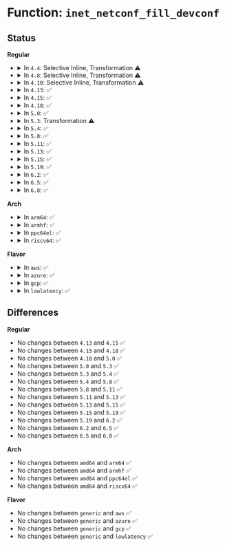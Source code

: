 # Function: <code>inet_netconf_fill_devconf</code>

## Status
<b>Regular</b>
<ul>
<li>
<details>
<summary>In <code>4.4</code>: Selective Inline, Transformation ⚠️</summary>

**Collision:** Unique Static

**Inline:** Selective

**Transformation:** True

**Instances:**

```
In net/ipv4/devinet.c (ffffffff81790200)
Location: net/ipv4/devinet.c:1750
Inline: True
Direct callers:
  - net/ipv4/devinet.c:inet_netconf_get_devconf
  - net/ipv4/devinet.c:inet_netconf_dump_devconf
  - net/ipv4/devinet.c:inet_netconf_dump_devconf
  - net/ipv4/devinet.c:inet_netconf_dump_devconf
  - net/ipv4/devinet.c:inet_netconf_notify_devconf
```
**Symbols:**

```
ffffffff81790200-ffffffff81790452: inet_netconf_fill_devconf.constprop.22 (STB_LOCAL)
```
</details>
</li>
<li>
<details>
<summary>In <code>4.8</code>: Selective Inline, Transformation ⚠️</summary>

**Collision:** Unique Static

**Inline:** Selective

**Transformation:** True

**Instances:**

```
In net/ipv4/devinet.c (ffffffff817fd640)
Location: net/ipv4/devinet.c:1779
Inline: True
Direct callers:
  - net/ipv4/devinet.c:inet_netconf_dump_devconf
  - net/ipv4/devinet.c:inet_netconf_dump_devconf
  - net/ipv4/devinet.c:inet_netconf_dump_devconf
  - net/ipv4/devinet.c:inet_netconf_get_devconf
  - net/ipv4/devinet.c:inet_netconf_notify_devconf
```
**Symbols:**

```
ffffffff817fd640-ffffffff817fd8e0: inet_netconf_fill_devconf.constprop.24 (STB_LOCAL)
```
</details>
</li>
<li>
<details>
<summary>In <code>4.10</code>: Selective Inline, Transformation ⚠️</summary>

**Collision:** Unique Static

**Inline:** Selective

**Transformation:** True

**Instances:**

```
In net/ipv4/devinet.c (ffffffff8182e5a0)
Location: net/ipv4/devinet.c:1779
Inline: True
Direct callers:
  - net/ipv4/devinet.c:inet_netconf_dump_devconf
  - net/ipv4/devinet.c:inet_netconf_dump_devconf
  - net/ipv4/devinet.c:inet_netconf_dump_devconf
  - net/ipv4/devinet.c:inet_netconf_get_devconf
  - net/ipv4/devinet.c:inet_netconf_notify_devconf
```
**Symbols:**

```
ffffffff8182e5a0-ffffffff8182e840: inet_netconf_fill_devconf.constprop.24 (STB_LOCAL)
```
</details>
</li>
<li>
<details>
<summary>In <code>4.13</code>: ✅</summary>

```c
int inet_netconf_fill_devconf(struct sk_buff *skb, int ifindex, struct ipv4_devconf *devconf, u32 portid, u32 seq, int event, unsigned int flags, int type);
```

**Collision:** Unique Static

**Inline:** No

**Transformation:** False

**Instances:**

```
In net/ipv4/devinet.c (ffffffff8184f1c0)
Location: net/ipv4/devinet.c:1819
Inline: False
Direct callers:
  - net/ipv4/devinet.c:inet_netconf_dump_devconf
  - net/ipv4/devinet.c:inet_netconf_dump_devconf
  - net/ipv4/devinet.c:inet_netconf_dump_devconf
  - net/ipv4/devinet.c:inet_netconf_get_devconf
  - net/ipv4/devinet.c:inet_netconf_notify_devconf
```
**Symbols:**

```
ffffffff8184f1c0-ffffffff8184f42a: inet_netconf_fill_devconf (STB_LOCAL)
```
</details>
</li>
<li>
<details>
<summary>In <code>4.15</code>: ✅</summary>

```c
int inet_netconf_fill_devconf(struct sk_buff *skb, int ifindex, struct ipv4_devconf *devconf, u32 portid, u32 seq, int event, unsigned int flags, int type);
```

**Collision:** Unique Static

**Inline:** No

**Transformation:** False

**Instances:**

```
In net/ipv4/devinet.c (ffffffff818cedf0)
Location: net/ipv4/devinet.c:1828
Inline: False
Direct callers:
  - net/ipv4/devinet.c:inet_netconf_dump_devconf
  - net/ipv4/devinet.c:inet_netconf_dump_devconf
  - net/ipv4/devinet.c:inet_netconf_dump_devconf
  - net/ipv4/devinet.c:inet_netconf_get_devconf
  - net/ipv4/devinet.c:inet_netconf_notify_devconf
```
**Symbols:**

```
ffffffff818cedf0-ffffffff818cf05a: inet_netconf_fill_devconf (STB_LOCAL)
```
</details>
</li>
<li>
<details>
<summary>In <code>4.18</code>: ✅</summary>

```c
int inet_netconf_fill_devconf(struct sk_buff *skb, int ifindex, struct ipv4_devconf *devconf, u32 portid, u32 seq, int event, unsigned int flags, int type);
```

**Collision:** Unique Static

**Inline:** No

**Transformation:** False

**Instances:**

```
In net/ipv4/devinet.c (ffffffff81925bb0)
Location: net/ipv4/devinet.c:1838
Inline: False
Direct callers:
  - net/ipv4/devinet.c:inet_netconf_dump_devconf
  - net/ipv4/devinet.c:inet_netconf_dump_devconf
  - net/ipv4/devinet.c:inet_netconf_dump_devconf
  - net/ipv4/devinet.c:inet_netconf_get_devconf
  - net/ipv4/devinet.c:inet_netconf_notify_devconf
```
**Symbols:**

```
ffffffff81925bb0-ffffffff81925df1: inet_netconf_fill_devconf (STB_LOCAL)
```
</details>
</li>
<li>
<details>
<summary>In <code>5.0</code>: ✅</summary>

```c
int inet_netconf_fill_devconf(struct sk_buff *skb, int ifindex, struct ipv4_devconf *devconf, u32 portid, u32 seq, int event, unsigned int flags, int type);
```

**Collision:** Unique Static

**Inline:** No

**Transformation:** False

**Instances:**

```
In net/ipv4/devinet.c (ffffffff81954b40)
Location: net/ipv4/devinet.c:1973
Inline: False
Direct callers:
  - net/ipv4/devinet.c:inet_netconf_dump_devconf
  - net/ipv4/devinet.c:inet_netconf_dump_devconf
  - net/ipv4/devinet.c:inet_netconf_dump_devconf
  - net/ipv4/devinet.c:inet_netconf_get_devconf
  - net/ipv4/devinet.c:inet_netconf_notify_devconf
```
**Symbols:**

```
ffffffff81954b40-ffffffff81954dbf: inet_netconf_fill_devconf (STB_LOCAL)
```
</details>
</li>
<li>
<details>
<summary>In <code>5.3</code>: Transformation ⚠️</summary>

```c
int inet_netconf_fill_devconf(struct sk_buff *skb, int ifindex, struct ipv4_devconf *devconf, u32 portid, u32 seq, int event, unsigned int flags, int type);
```

**Collision:** Unique Static

**Inline:** No

**Transformation:** True

**Instances:**

```
In net/ipv4/devinet.c (0)
Location: net/ipv4/devinet.c:2026
Inline: False
Direct callers:
  - net/ipv4/devinet.c:inet_netconf_dump_devconf
  - net/ipv4/devinet.c:inet_netconf_dump_devconf
  - net/ipv4/devinet.c:inet_netconf_dump_devconf
  - net/ipv4/devinet.c:inet_netconf_get_devconf
  - net/ipv4/devinet.c:inet_netconf_notify_devconf
```
**Symbols:**

```
ffffffff819b8ab0-ffffffff819b8d2a: inet_netconf_fill_devconf (STB_LOCAL)
ffffffff819bcc29-ffffffff819bcc43: inet_netconf_fill_devconf.cold (STB_LOCAL)
```
</details>
</li>
<li>
<details>
<summary>In <code>5.4</code>: ✅</summary>

```c
int inet_netconf_fill_devconf(struct sk_buff *skb, int ifindex, struct ipv4_devconf *devconf, u32 portid, u32 seq, int event, unsigned int flags, int type);
```

**Collision:** Unique Static

**Inline:** No

**Transformation:** False

**Instances:**

```
In net/ipv4/devinet.c (ffffffff819ef7b0)
Location: net/ipv4/devinet.c:2021
Inline: False
Direct callers:
  - net/ipv4/devinet.c:inet_netconf_dump_devconf
  - net/ipv4/devinet.c:inet_netconf_dump_devconf
  - net/ipv4/devinet.c:inet_netconf_dump_devconf
  - net/ipv4/devinet.c:inet_netconf_get_devconf
  - net/ipv4/devinet.c:inet_netconf_notify_devconf
```
**Symbols:**

```
ffffffff819ef7b0-ffffffff819efa31: inet_netconf_fill_devconf (STB_LOCAL)
```
</details>
</li>
<li>
<details>
<summary>In <code>5.8</code>: ✅</summary>

```c
int inet_netconf_fill_devconf(struct sk_buff *skb, int ifindex, struct ipv4_devconf *devconf, u32 portid, u32 seq, int event, unsigned int flags, int type);
```

**Collision:** Unique Static

**Inline:** No

**Transformation:** False

**Instances:**

```
In net/ipv4/devinet.c (ffffffff81addbf0)
Location: net/ipv4/devinet.c:2027
Inline: False
Direct callers:
  - net/ipv4/devinet.c:inet_netconf_dump_devconf
  - net/ipv4/devinet.c:inet_netconf_dump_devconf
  - net/ipv4/devinet.c:inet_netconf_dump_devconf
  - net/ipv4/devinet.c:inet_netconf_get_devconf
  - net/ipv4/devinet.c:inet_netconf_notify_devconf
```
**Symbols:**

```
ffffffff81addbf0-ffffffff81adde78: inet_netconf_fill_devconf (STB_LOCAL)
```
</details>
</li>
<li>
<details>
<summary>In <code>5.11</code>: ✅</summary>

```c
int inet_netconf_fill_devconf(struct sk_buff *skb, int ifindex, struct ipv4_devconf *devconf, u32 portid, u32 seq, int event, unsigned int flags, int type);
```

**Collision:** Unique Static

**Inline:** No

**Transformation:** False

**Instances:**

```
In net/ipv4/devinet.c (ffffffff81aea9d0)
Location: net/ipv4/devinet.c:2026
Inline: False
Direct callers:
  - net/ipv4/devinet.c:inet_netconf_dump_devconf
  - net/ipv4/devinet.c:inet_netconf_dump_devconf
  - net/ipv4/devinet.c:inet_netconf_dump_devconf
  - net/ipv4/devinet.c:inet_netconf_get_devconf
  - net/ipv4/devinet.c:inet_netconf_notify_devconf
```
**Symbols:**

```
ffffffff81aea9d0-ffffffff81aeac58: inet_netconf_fill_devconf (STB_LOCAL)
```
</details>
</li>
<li>
<details>
<summary>In <code>5.13</code>: ✅</summary>

```c
int inet_netconf_fill_devconf(struct sk_buff *skb, int ifindex, struct ipv4_devconf *devconf, u32 portid, u32 seq, int event, unsigned int flags, int type);
```

**Collision:** Unique Static

**Inline:** No

**Transformation:** False

**Instances:**

```
In net/ipv4/devinet.c (ffffffff81ad6110)
Location: net/ipv4/devinet.c:2027
Inline: False
Direct callers:
  - net/ipv4/devinet.c:inet_netconf_dump_devconf
  - net/ipv4/devinet.c:inet_netconf_dump_devconf
  - net/ipv4/devinet.c:inet_netconf_dump_devconf
  - net/ipv4/devinet.c:inet_netconf_get_devconf
  - net/ipv4/devinet.c:inet_netconf_notify_devconf
```
**Symbols:**

```
ffffffff81ad6110-ffffffff81ad6397: inet_netconf_fill_devconf (STB_LOCAL)
```
</details>
</li>
<li>
<details>
<summary>In <code>5.15</code>: ✅</summary>

```c
int inet_netconf_fill_devconf(struct sk_buff *skb, int ifindex, struct ipv4_devconf *devconf, u32 portid, u32 seq, int event, unsigned int flags, int type);
```

**Collision:** Unique Static

**Inline:** No

**Transformation:** False

**Instances:**

```
In net/ipv4/devinet.c (ffffffff81b94e40)
Location: net/ipv4/devinet.c:2028
Inline: False
Direct callers:
  - net/ipv4/devinet.c:inet_netconf_dump_devconf
  - net/ipv4/devinet.c:inet_netconf_dump_devconf
  - net/ipv4/devinet.c:inet_netconf_dump_devconf
  - net/ipv4/devinet.c:inet_netconf_get_devconf
  - net/ipv4/devinet.c:inet_netconf_notify_devconf
```
**Symbols:**

```
ffffffff81b94e40-ffffffff81b950c7: inet_netconf_fill_devconf (STB_LOCAL)
```
</details>
</li>
<li>
<details>
<summary>In <code>5.19</code>: ✅</summary>

```c
int inet_netconf_fill_devconf(struct sk_buff *skb, int ifindex, struct ipv4_devconf *devconf, u32 portid, u32 seq, int event, unsigned int flags, int type);
```

**Collision:** Unique Static

**Inline:** No

**Transformation:** False

**Instances:**

```
In net/ipv4/devinet.c (ffffffff81d26aa0)
Location: net/ipv4/devinet.c:2035
Inline: False
Direct callers:
  - net/ipv4/devinet.c:inet_netconf_dump_devconf
  - net/ipv4/devinet.c:inet_netconf_dump_devconf
  - net/ipv4/devinet.c:inet_netconf_dump_devconf
  - net/ipv4/devinet.c:inet_netconf_get_devconf
  - net/ipv4/devinet.c:inet_netconf_notify_devconf
```
**Symbols:**

```
ffffffff81d26aa0-ffffffff81d26d26: inet_netconf_fill_devconf (STB_LOCAL)
```
</details>
</li>
<li>
<details>
<summary>In <code>6.2</code>: ✅</summary>

```c
int inet_netconf_fill_devconf(struct sk_buff *skb, int ifindex, struct ipv4_devconf *devconf, u32 portid, u32 seq, int event, unsigned int flags, int type);
```

**Collision:** Unique Static

**Inline:** No

**Transformation:** False

**Instances:**

```
In net/ipv4/devinet.c (ffffffff81eee440)
Location: net/ipv4/devinet.c:2036
Inline: False
Direct callers:
  - net/ipv4/devinet.c:inet_netconf_dump_devconf
  - net/ipv4/devinet.c:inet_netconf_dump_devconf
  - net/ipv4/devinet.c:inet_netconf_dump_devconf
  - net/ipv4/devinet.c:inet_netconf_get_devconf
  - net/ipv4/devinet.c:inet_netconf_notify_devconf
```
**Symbols:**

```
ffffffff81eee440-ffffffff81eee6c6: inet_netconf_fill_devconf (STB_LOCAL)
```
</details>
</li>
<li>
<details>
<summary>In <code>6.5</code>: ✅</summary>

```c
int inet_netconf_fill_devconf(struct sk_buff *skb, int ifindex, struct ipv4_devconf *devconf, u32 portid, u32 seq, int event, unsigned int flags, int type);
```

**Collision:** Unique Static

**Inline:** No

**Transformation:** False

**Instances:**

```
In net/ipv4/devinet.c (ffffffff81f4de00)
Location: net/ipv4/devinet.c:2039
Inline: False
Direct callers:
  - net/ipv4/devinet.c:inet_netconf_dump_devconf
  - net/ipv4/devinet.c:inet_netconf_dump_devconf
  - net/ipv4/devinet.c:inet_netconf_dump_devconf
  - net/ipv4/devinet.c:inet_netconf_get_devconf
  - net/ipv4/devinet.c:inet_netconf_notify_devconf
```
**Symbols:**

```
ffffffff81f4de00-ffffffff81f4e084: inet_netconf_fill_devconf (STB_LOCAL)
```
</details>
</li>
<li>
<details>
<summary>In <code>6.8</code>: ✅</summary>

```c
int inet_netconf_fill_devconf(struct sk_buff *skb, int ifindex, struct ipv4_devconf *devconf, u32 portid, u32 seq, int event, unsigned int flags, int type);
```

**Collision:** Unique Static

**Inline:** No

**Transformation:** False

**Instances:**

```
In net/ipv4/devinet.c (ffffffff82013f30)
Location: net/ipv4/devinet.c:2070
Inline: False
Direct callers:
  - net/ipv4/devinet.c:inet_netconf_dump_devconf
  - net/ipv4/devinet.c:inet_netconf_dump_devconf
  - net/ipv4/devinet.c:inet_netconf_dump_devconf
  - net/ipv4/devinet.c:inet_netconf_get_devconf
  - net/ipv4/devinet.c:inet_netconf_notify_devconf
```
**Symbols:**

```
ffffffff82013f30-ffffffff820141b4: inet_netconf_fill_devconf (STB_LOCAL)
```
</details>
</li>
</ul>
<b>Arch</b>
<ul>
<li>
<details>
<summary>In <code>arm64</code>: ✅</summary>

```c
int inet_netconf_fill_devconf(struct sk_buff *skb, int ifindex, struct ipv4_devconf *devconf, u32 portid, u32 seq, int event, unsigned int flags, int type);
```

**Collision:** Unique Static

**Inline:** No

**Transformation:** False

**Instances:**

```
In net/ipv4/devinet.c (ffff800010ca5628)
Location: net/ipv4/devinet.c:2021
Inline: False
Direct callers:
  - net/ipv4/devinet.c:inet_netconf_dump_devconf
  - net/ipv4/devinet.c:inet_netconf_dump_devconf
  - net/ipv4/devinet.c:inet_netconf_dump_devconf
  - net/ipv4/devinet.c:inet_netconf_get_devconf
  - net/ipv4/devinet.c:inet_netconf_notify_devconf
```
**Symbols:**

```
ffff800010ca5628-ffff800010ca5898: inet_netconf_fill_devconf (STB_LOCAL)
```
</details>
</li>
<li>
<details>
<summary>In <code>armhf</code>: ✅</summary>

```c
int inet_netconf_fill_devconf(struct sk_buff *skb, int ifindex, struct ipv4_devconf *devconf, u32 portid, u32 seq, int event, unsigned int flags, int type);
```

**Collision:** Unique Static

**Inline:** No

**Transformation:** False

**Instances:**

```
In net/ipv4/devinet.c (c0db1f70)
Location: net/ipv4/devinet.c:2021
Inline: False
Direct callers:
  - net/ipv4/devinet.c:inet_netconf_dump_devconf
  - net/ipv4/devinet.c:inet_netconf_dump_devconf
  - net/ipv4/devinet.c:inet_netconf_dump_devconf
  - net/ipv4/devinet.c:inet_netconf_get_devconf
  - net/ipv4/devinet.c:inet_netconf_notify_devconf
```
**Symbols:**

```
c0db1f70-c0db2204: inet_netconf_fill_devconf (STB_LOCAL)
```
</details>
</li>
<li>
<details>
<summary>In <code>ppc64el</code>: ✅</summary>

```c
int inet_netconf_fill_devconf(struct sk_buff *skb, int ifindex, struct ipv4_devconf *devconf, u32 portid, u32 seq, int event, unsigned int flags, int type);
```

**Collision:** Unique Static

**Inline:** No

**Transformation:** False

**Instances:**

```
In net/ipv4/devinet.c (c000000000db94d0)
Location: net/ipv4/devinet.c:2021
Inline: False
Direct callers:
  - net/ipv4/devinet.c:inet_netconf_dump_devconf
  - net/ipv4/devinet.c:inet_netconf_dump_devconf
  - net/ipv4/devinet.c:inet_netconf_dump_devconf
  - net/ipv4/devinet.c:inet_netconf_get_devconf
  - net/ipv4/devinet.c:inet_netconf_notify_devconf
```
**Symbols:**

```
c000000000db94d0-c000000000db9850: inet_netconf_fill_devconf (STB_LOCAL)
```
</details>
</li>
<li>
<details>
<summary>In <code>riscv64</code>: ✅</summary>

```c
int inet_netconf_fill_devconf(struct sk_buff *skb, int ifindex, struct ipv4_devconf *devconf, u32 portid, u32 seq, int event, unsigned int flags, int type);
```

**Collision:** Unique Static

**Inline:** No

**Transformation:** False

**Instances:**

```
In net/ipv4/devinet.c (ffffffe000800f18)
Location: net/ipv4/devinet.c:2021
Inline: False
Direct callers:
  - net/ipv4/devinet.c:inet_netconf_dump_devconf
  - net/ipv4/devinet.c:inet_netconf_dump_devconf
  - net/ipv4/devinet.c:inet_netconf_dump_devconf
  - net/ipv4/devinet.c:inet_netconf_get_devconf
  - net/ipv4/devinet.c:inet_netconf_notify_devconf
```
**Symbols:**

```
ffffffe000800f18-ffffffe000801170: inet_netconf_fill_devconf (STB_LOCAL)
```
</details>
</li>
</ul>
<b>Flavor</b>
<ul>
<li>
<details>
<summary>In <code>aws</code>: ✅</summary>

```c
int inet_netconf_fill_devconf(struct sk_buff *skb, int ifindex, struct ipv4_devconf *devconf, u32 portid, u32 seq, int event, unsigned int flags, int type);
```

**Collision:** Unique Static

**Inline:** No

**Transformation:** False

**Instances:**

```
In net/ipv4/devinet.c (ffffffff8198f550)
Location: net/ipv4/devinet.c:2021
Inline: False
Direct callers:
  - net/ipv4/devinet.c:inet_netconf_dump_devconf
  - net/ipv4/devinet.c:inet_netconf_dump_devconf
  - net/ipv4/devinet.c:inet_netconf_dump_devconf
  - net/ipv4/devinet.c:inet_netconf_get_devconf
  - net/ipv4/devinet.c:inet_netconf_notify_devconf
```
**Symbols:**

```
ffffffff8198f550-ffffffff8198f7d1: inet_netconf_fill_devconf (STB_LOCAL)
```
</details>
</li>
<li>
<details>
<summary>In <code>azure</code>: ✅</summary>

```c
int inet_netconf_fill_devconf(struct sk_buff *skb, int ifindex, struct ipv4_devconf *devconf, u32 portid, u32 seq, int event, unsigned int flags, int type);
```

**Collision:** Unique Static

**Inline:** No

**Transformation:** False

**Instances:**

```
In net/ipv4/devinet.c (ffffffff81949010)
Location: net/ipv4/devinet.c:2021
Inline: False
Direct callers:
  - net/ipv4/devinet.c:inet_netconf_dump_devconf
  - net/ipv4/devinet.c:inet_netconf_dump_devconf
  - net/ipv4/devinet.c:inet_netconf_dump_devconf
  - net/ipv4/devinet.c:inet_netconf_get_devconf
  - net/ipv4/devinet.c:inet_netconf_notify_devconf
```
**Symbols:**

```
ffffffff81949010-ffffffff81949291: inet_netconf_fill_devconf (STB_LOCAL)
```
</details>
</li>
<li>
<details>
<summary>In <code>gcp</code>: ✅</summary>

```c
int inet_netconf_fill_devconf(struct sk_buff *skb, int ifindex, struct ipv4_devconf *devconf, u32 portid, u32 seq, int event, unsigned int flags, int type);
```

**Collision:** Unique Static

**Inline:** No

**Transformation:** False

**Instances:**

```
In net/ipv4/devinet.c (ffffffff819f9df0)
Location: net/ipv4/devinet.c:2021
Inline: False
Direct callers:
  - net/ipv4/devinet.c:inet_netconf_dump_devconf
  - net/ipv4/devinet.c:inet_netconf_dump_devconf
  - net/ipv4/devinet.c:inet_netconf_dump_devconf
  - net/ipv4/devinet.c:inet_netconf_get_devconf
  - net/ipv4/devinet.c:inet_netconf_notify_devconf
```
**Symbols:**

```
ffffffff819f9df0-ffffffff819fa071: inet_netconf_fill_devconf (STB_LOCAL)
```
</details>
</li>
<li>
<details>
<summary>In <code>lowlatency</code>: ✅</summary>

```c
int inet_netconf_fill_devconf(struct sk_buff *skb, int ifindex, struct ipv4_devconf *devconf, u32 portid, u32 seq, int event, unsigned int flags, int type);
```

**Collision:** Unique Static

**Inline:** No

**Transformation:** False

**Instances:**

```
In net/ipv4/devinet.c (ffffffff81a04100)
Location: net/ipv4/devinet.c:2021
Inline: False
Direct callers:
  - net/ipv4/devinet.c:inet_netconf_dump_devconf
  - net/ipv4/devinet.c:inet_netconf_dump_devconf
  - net/ipv4/devinet.c:inet_netconf_dump_devconf
  - net/ipv4/devinet.c:inet_netconf_get_devconf
  - net/ipv4/devinet.c:inet_netconf_notify_devconf
```
**Symbols:**

```
ffffffff81a04100-ffffffff81a04381: inet_netconf_fill_devconf (STB_LOCAL)
```
</details>
</li>
</ul>

## Differences
<b>Regular</b>
<ul>
<li>
No changes between <code>4.13</code> and <code>4.15</code> ✅
</li>
<li>
No changes between <code>4.15</code> and <code>4.18</code> ✅
</li>
<li>
No changes between <code>4.18</code> and <code>5.0</code> ✅
</li>
<li>
No changes between <code>5.0</code> and <code>5.3</code> ✅
</li>
<li>
No changes between <code>5.3</code> and <code>5.4</code> ✅
</li>
<li>
No changes between <code>5.4</code> and <code>5.8</code> ✅
</li>
<li>
No changes between <code>5.8</code> and <code>5.11</code> ✅
</li>
<li>
No changes between <code>5.11</code> and <code>5.13</code> ✅
</li>
<li>
No changes between <code>5.13</code> and <code>5.15</code> ✅
</li>
<li>
No changes between <code>5.15</code> and <code>5.19</code> ✅
</li>
<li>
No changes between <code>5.19</code> and <code>6.2</code> ✅
</li>
<li>
No changes between <code>6.2</code> and <code>6.5</code> ✅
</li>
<li>
No changes between <code>6.5</code> and <code>6.8</code> ✅
</li>
</ul>
<b>Arch</b>
<ul>
<li>
No changes between <code>amd64</code> and <code>arm64</code> ✅
</li>
<li>
No changes between <code>amd64</code> and <code>armhf</code> ✅
</li>
<li>
No changes between <code>amd64</code> and <code>ppc64el</code> ✅
</li>
<li>
No changes between <code>amd64</code> and <code>riscv64</code> ✅
</li>
</ul>
<b>Flavor</b>
<ul>
<li>
No changes between <code>generic</code> and <code>aws</code> ✅
</li>
<li>
No changes between <code>generic</code> and <code>azure</code> ✅
</li>
<li>
No changes between <code>generic</code> and <code>gcp</code> ✅
</li>
<li>
No changes between <code>generic</code> and <code>lowlatency</code> ✅
</li>
</ul>
